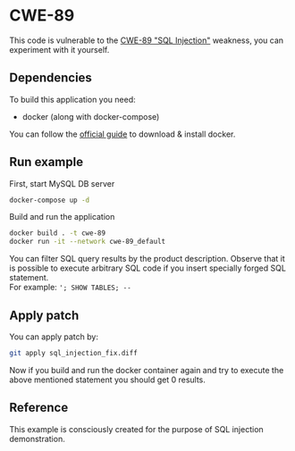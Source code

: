 # CWE-89
This code is vulnerable to the [CWE-89 "SQL Injection"](http://cwe.mitre.org/data/definitions/89.html) weakness, you can experiment with it yourself.

## Dependencies
To build this application you need:
- docker (along with docker-compose)

You can follow the [official guide](https://docs.docker.com/get-started/) to download & install docker.

## Run example

First, start MySQL DB server
```bash
docker-compose up -d
```

Build and run the application
```bash
docker build . -t cwe-89
docker run -it --network cwe-89_default
```

You can filter SQL query results by the product description. Observe that it is possible to execute arbitrary SQL code if you insert specially forged SQL statement.  
For example: `'; SHOW TABLES; -- `

## Apply patch
You can apply patch by:
```bash
git apply sql_injection_fix.diff
```

Now if you build and run the docker container again and try to execute the above mentioned statement you should get 0 results.

## Reference
This example is consciously created for the purpose of SQL injection demonstration.
